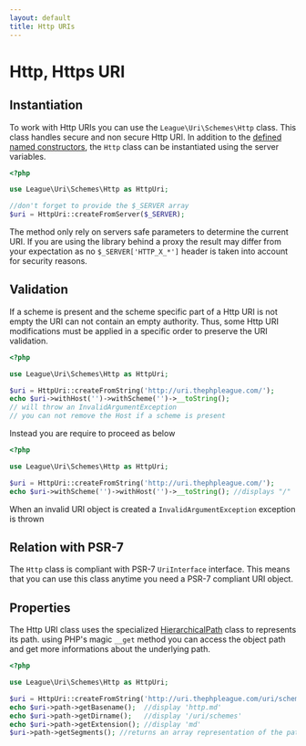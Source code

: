 ```yaml
---
layout: default
title: Http URIs
---
```


# Http, Https URI

## Instantiation

To work with Http URIs you can use the `League\Uri\Schemes\Http` class. This class handles secure and non secure Http URI. In addition to the [defined named constructors](/uri/instantiation/#uri-instantiation), the `Http` class can be instantiated using the server variables.

~~~php
<?php

use League\Uri\Schemes\Http as HttpUri;

//don't forget to provide the $_SERVER array
$uri = HttpUri::createFromServer($_SERVER);
~~~

<p class="message-warning">The method only rely on servers safe parameters to determine the current URI. If you are using the library behind a proxy the result may differ from your expectation as no <code>$_SERVER['HTTP_X_*']</code> header is taken into account for security reasons.</p>

## Validation

If a scheme is present and the scheme specific part of a Http URI is not empty the URI can not contain an empty authority. Thus, some Http URI modifications must be applied in a specific order to preserve the URI validation.

~~~php
<?php

use League\Uri\Schemes\Http as HttpUri;

$uri = HttpUri::createFromString('http://uri.thephpleague.com/');
echo $uri->withHost('')->withScheme('')->__toString();
// will throw an InvalidArgumentException
// you can not remove the Host if a scheme is present
~~~

Instead you are require to proceed as below

~~~php
<?php

use League\Uri\Schemes\Http as HttpUri;

$uri = HttpUri::createFromString('http://uri.thephpleague.com/');
echo $uri->withScheme('')->withHost('')->__toString(); //displays "/"
~~~

<p class="message-notice">When an invalid URI object is created a <code>InvalidArgumentException</code> exception is thrown</p>

## Relation with PSR-7

The `Http` class is compliant with PSR-7 `UriInterface` interface. This means that you can use this class anytime you need a PSR-7 compliant URI object.

## Properties

The Http URI class uses the specialized [HierarchicalPath](/components/hierarchical-path/) class to represents its path. using PHP's magic `__get` method you can access the object path and get more informations about the underlying path.

~~~php
<?php

use League\Uri\Schemes\Http as HttpUri;

$uri = HttpUri::createFromString('http://uri.thephpleague.com/uri/schemes/http.md');
echo $uri->path->getBasename();  //display 'http.md'
echo $uri->path->getDirname();   //display '/uri/schemes'
echo $uri->path->getExtension(); //display 'md'
$uri->path->getSegments(); //returns an array representation of the path segments
~~~